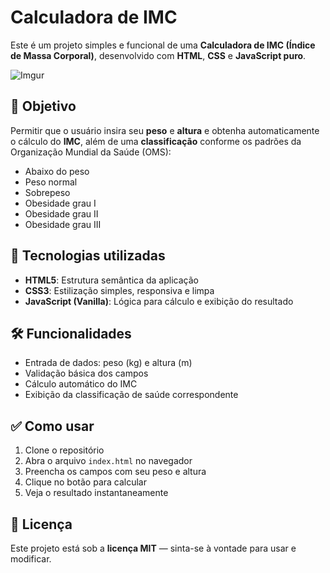 # Calculadora de IMC

Este é um projeto simples e funcional de uma **Calculadora de IMC (Índice de Massa Corporal)**, desenvolvido com **HTML**, **CSS** e **JavaScript puro**.

![Imgur](https://imgur.com/5X28utd)

## 🎯 Objetivo

Permitir que o usuário insira seu **peso** e **altura** e obtenha automaticamente o cálculo do **IMC**, além de uma **classificação** conforme os padrões da Organização Mundial da Saúde (OMS):

- Abaixo do peso  
- Peso normal  
- Sobrepeso  
- Obesidade grau I  
- Obesidade grau II  
- Obesidade grau III

## 🚀 Tecnologias utilizadas

- **HTML5**: Estrutura semântica da aplicação  
- **CSS3**: Estilização simples, responsiva e limpa  
- **JavaScript (Vanilla)**: Lógica para cálculo e exibição do resultado  

## 🛠️ Funcionalidades

- Entrada de dados: peso (kg) e altura (m)  
- Validação básica dos campos  
- Cálculo automático do IMC  
- Exibição da classificação de saúde correspondente  

## ✅ Como usar

1. Clone o repositório  
2. Abra o arquivo `index.html` no navegador  
3. Preencha os campos com seu peso e altura  
4. Clique no botão para calcular  
5. Veja o resultado instantaneamente  


## 📄 Licença

Este projeto está sob a **licença MIT** — sinta-se à vontade para usar e modificar.
